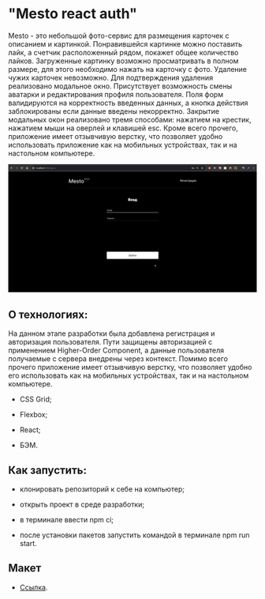 # "Mesto react auth"
Mesto - это небольшой фото-сервис для размещения карточек с описанием и картинкой. Понравившейся картинке можно поставить лайк, а счетчик расположенный рядом, покажет общее количество лайков. Загруженные картинку возможно просматривать в полном размере, для этого необходимо нажать на карточку с фото. Удаление чужих карточек невозможно. Для подтверждения удаления реализовано модальное окно. Присутствует возможность смены аватарки и редактирования профиля пользователя. Поля форм валидируются на корректность введенных данных, а кнопка действия заблокированы если данные введены некорректно. Закрытие модальных окон реализовано тремя способами: нажатием на крестик, нажатием мыши на оверлей и клавишей esc. Кроме всего прочего, приложение имеет отзывчивую верстку, что позволяет удобно использовать приложение как на мобильных устройствах, так и на настольном компьютере.

![](./src/images/result.jpg)

## О технологиях:

На данном этапе разработки была добавлена регистрация и авторизация пользователя. Пути защищены авторизацией с применением Higher-Order Component, а данные пользователя получаемые с сервера внедрены через контекст. Помимо всего прочего приложение имеет отзывчивую верстку, что позволяет удобно его использовать как на мобильных устройствах, так и на настольном компьютере.

- CSS Grid;

- Flexbox;

- React;

- БЭМ.

## Как запустить:

- клонировать репозиторий к себе на компьютер;

- открыть проект в среде разработки;

- в терминале ввести npm ci;

- после установки пакетов запустить командой в терминале npm run start.

## Макет

-  [Ссылка](https://www.figma.com/file/2cn9N9jSkmxD84oJik7xL7/JavaScript.-Sprint-4?node-id=0%3A1).
